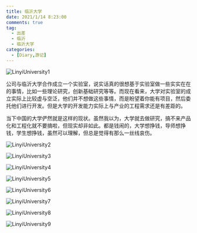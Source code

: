 ```yaml
---
title: 临沂大学
date: 2021/1/14 8:23:00
comments: true
tag: 
  - 出差
  - 临沂
  - 临沂大学
categories:
  - [Diary,游记]
---
```


![LinyiUniversity1](https://oss.xknife.net/LinyiUniversity1.jpg)

公司与临沂大学合作成立一个实验室，说实话真的很想基于实验室做一些实实在在的事情，比如一些理论研究，创新基础研究等等。而现在看来，大学对实验室的成立实际上比较虚与空泛，他们并不想做这些事情，而是盼望着你能有项目，然后委托他们进行开发。但是大学的开发能力实际上与产业的工程需求还是有差距的。

当下中国的大学俨然就是这样的现状。虽然我以为，大学就去做研究，搞不来产品化和工程化就不要搞啦，但现实却非如此。都是钱闹的，大学想挣钱，导师想挣钱，学生想挣钱，虽然可以理解，但总是觉得有那么一丝线哀伤。

![LinyiUniversity2](https://oss.xknife.net/LinyiUniversity2.jpg)

![LinyiUniversity3](https://oss.xknife.net/LinyiUniversity3.jpg)

![LinyiUniversity4](https://oss.xknife.net/LinyiUniversity4.jpg)

![LinyiUniversity5](https://oss.xknife.net/LinyiUniversity5.jpg)

![LinyiUniversity6](https://oss.xknife.net/LinyiUniversity6.jpg)

![LinyiUniversity7](https://oss.xknife.net/LinyiUniversity7.jpg)

![LinyiUniversity8](https://oss.xknife.net/LinyiUniversity8.jpg)

![LinyiUniversity9](https://oss.xknife.net/LinyiUniversity9.jpg)
